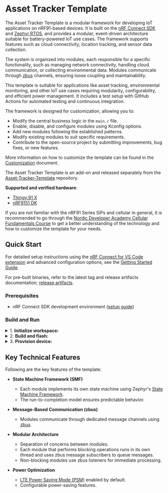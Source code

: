 # Asset Tracker Template

The Asset Tracker Template is a modular framework for developing IoT applications on nRF91-based devices. It is built on the [nRF Connect SDK](https://www.nordicsemi.com/Products/Development-software/nRF-Connect-SDK) and [Zephyr RTOS](https://docs.zephyrproject.org/latest/), and provides a modular, event-driven architecture suitable for battery-powered IoT use cases. The framework supports features such as cloud connectivity, location tracking, and sensor data collection.

The system is organized into modules, each responsible for a specific functionality, such as managing network connectivity, handling cloud communication, or collecting environmental data. Modules communicate through [zbus](https://docs.nordicsemi.com/bundle/ncs-latest/page/zephyr/services/zbus/index.html) channels, ensuring loose coupling and maintainability.

This template is suitable for applications like asset tracking, environmental monitoring, and other IoT use cases requiring modularity, configurability, and efficient power management. It includes a test setup with GitHub Actions for automated testing and continuous integration.

The framework is designed for customization, allowing you to:

- Modify the central business logic in the `main.c` file.
- Enable, disable, and configure modules using Kconfig options.
- Add new modules following the established patterns.
- Modify existing modules to suit specific requirements.
- Contribute to the open-source project by submitting improvements, bug fixes, or new features.

More information on how to customize the template can be found in the [Customization](common/customization.md) document.

The Asset Tracker Template is an add-on and released separately from the [Asset-Tracker-Template](https://github.com/nrfconnect/Asset-Tracker-Template) repository.

**Supported and verified hardware**:

* [Thingy:91 X](https://www.nordicsemi.com/Products/Development-hardware/Nordic-Thingy-91-X)
* [nRF9151 DK](https://www.nordicsemi.com/Products/Development-hardware/nRF9151-DK)

If you are not familiar with the nRF91 Series SiPs and cellular in general, it is recommended to go through the [Nordic Developer Academy Cellular Fundamentals Course](https://academy.nordicsemi.com/courses/cellular-iot-fundamentals) to get a better understanding of the technology and how to customize the template for your needs.

## Quick Start

For detailed setup instructions using the [nRF Connect for VS Code extension](https://docs.nordicsemi.com/bundle/nrf-connect-vscode/page/index.html) and advanced configuration options, see the [Getting Started Guide](docs/common/getting_started.md).

For pre-built binaries, refer to the latest tag and release artifacts documentation; [release artifacts](docs/common/release.md).

### Prerequisites

* nRF Connect SDK development environment ([setup guide](https://docs.nordicsemi.com/bundle/ncs-latest/page/nrf/installation.html))

### Build and Run

<details>
<summary>1. <strong>Initialize workspace:</strong></summary>

    ```shell
    # Install nRF Util
    pip install nrfutil

    # or follow install [documentation](https://docs.nordicsemi.com/bundle/nrfutil/page/guides/installing.html)

    # Install toolchain
    nrfutil toolchain-manager install --ncs-version v3.1.0

    # Launch toolchain
    nrfutil toolchain-manager launch --ncs-version v3.1.0 --shell

    # Initialize workspace
    west init -m https://github.com/nrfconnect/Asset-Tracker-Template.git --mr main asset-tracker-template
    cd asset-tracker-template/project/app
    west update
    ```
</details>

<details>
<summary>2. <strong>Build and flash:</strong></summary>

    **For Thingy:91 X:**

    ```shell
    west build --pristine --board thingy91x/nrf9151/ns
    west thingy91x-dfu  # For Thingy:91 X serial bootloader
    # Or with external debugger:
    west flash --erase
    ```

    **For nRF9151 DK:**

    ```shell
    west build --pristine --board nrf9151dk/nrf9151/ns
    west flash --erase
    ```
</details>

<details>

<summary>3. <strong>Provision device:</strong></summary>
<ol>
<li>Get the device attestation token over terminal shell:

    ```bash
    at at%attesttoken
    ```

Token is printed automatically on first boot of unprovisioned devices.</li>
<li>Select **Security Services** in the left sidebar.</li>
<li>Select **Claimed Devices**.</li>
<li>Click **Claim Device**.</li>
<li>Copy and paste the attestation token into the **Claim token** text box.</li>
<li>Set rule to nRF Cloud Onboarding and click **Claim Device**.</li>

<details>
<summary><strong>If "nRF Cloud Onboarding" rule is not showing:</strong></summary>

Create a new rule using the following configuration:<br>

<img src="images/claim.png" alt="Claim Device" width="300" />
</details>

<li>Wait for the device to provision credentials and connect to nRF Cloud over CoAP.</li>

See [Provisioning](docs/common/provisioning.md) for more details.
</ol>
</details>

## Key Technical Features

Following are the key features of the template:

* **State Machine Framework (SMF)**

    * Each module implements its own state machine using Zephyr's [State Machine Framework](https://docs.nordicsemi.com/bundle/ncs-latest/page/zephyr/services/smf/index.html).
    * The run-to-completion model ensures predictable behavior.

* **Message-Based Communication (zbus)**

    * Modules communicate through dedicated message channels using [zbus](https://docs.nordicsemi.com/bundle/ncs-latest/page/zephyr/services/zbus/index.html).

* **Modular Architecture**

    * Separation of concerns between modules.
    * Each module that performs blocking operations runs in its own thread and uses zbus message subscribers to queue messages.
    * Non-blocking modules use zbus listeners for immediate processing.

* **Power Optimization**

    * [LTE Power Saving Mode (PSM)](https://docs.nordicsemi.com/bundle/ncs-latest/page/nrf/protocols/lte/psm.html#power_saving_mode_psm) enabled by default.
    * Configurable power-saving features.
